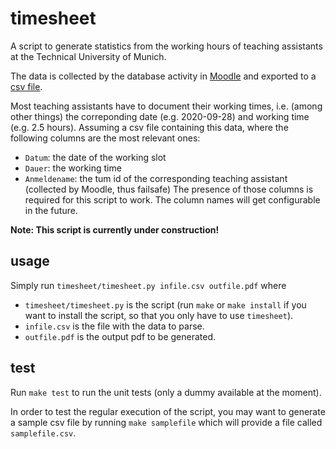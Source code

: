 timesheet
=========

A script to generate statistics from the working hours of teaching assistants
at the Technical University of Munich.

The data is collected by the database activity in
[Moodle](https://www.moodle.tum.de/) and exported to a
[csv file](https://en.wikipedia.org/wiki/Comma-separated_values).

Most teaching assistants have to document their working times, i.e. (among
other things) the correponding date (e.g. 2020-09-28) and working time
(e.g. 2.5 hours).
Assuming a csv file containing this data, where the following columns are the
most relevant ones:
- `Datum`: the date of the working slot
- `Dauer`: the working time
- `Anmeldename`: the tum id of the corresponding teaching assistant
                 (collected by Moodle, thus failsafe)
The presence of those columns is required for this script to work. The column
names will get configurable in the future.

**Note: This script is currently under construction!**

usage
-----

Simply run `timesheet/timesheet.py infile.csv outfile.pdf` where
- `timesheet/timesheet.py` is the script (run `make` or `make install` if you
  want to install the script, so that you only have to use `timesheet`).
- `infile.csv` is the file with the data to parse.
- `outfile.pdf` is the output pdf to be generated.

test
----

Run `make test` to run the unit tests (only a dummy available at the moment).

In order to test the regular execution of the script, you may want to generate
a sample csv file by running `make samplefile` which will provide a file called
`samplefile.csv`.
